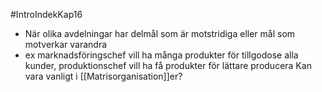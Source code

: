 #IntroIndekKap16 
- När olika avdelningar har delmål som är motstridiga eller mål som motverkar varandra
- ex marknadsföringschef vill ha många produkter för tillgodose alla kunder, produktionschef vill ha få produkter för lättare producera
Kan vara vanligt i [[Matrisorganisation]]er?